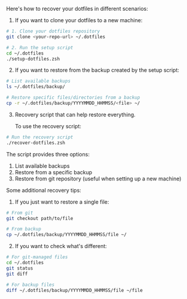 Here's how to recover your dotfiles in different scenarios:

1. If you want to clone your dotfiles to a new machine:

```zsh
# 1. Clone your dotfiles repository
git clone <your-repo-url> ~/.dotfiles

# 2. Run the setup script
cd ~/.dotfiles
./setup-dotfiles.zsh
```

2. If you want to restore from the backup created by the setup script:

```zsh
# List available backups
ls ~/.dotfiles/backup/

# Restore specific files/directories from a backup
cp -r ~/.dotfiles/backup/YYYYMMDD_HHMMSS/<file> ~/
```

3. Recovery script that can help restore everything.
   
    To use the recovery script:

```zsh
# Run the recovery script
./recover-dotfiles.zsh
```

The script provides three options:

1. List available backups
2. Restore from a specific backup
3. Restore from git repository (useful when setting up a new machine)

Some additional recovery tips:

1. If you just want to restore a single file:
```zsh
# From git
git checkout path/to/file

# From backup
cp ~/.dotfiles/backup/YYYYMMDD_HHMMSS/file ~/
```

2. If you want to check what's different:
```zsh
# For git-managed files
cd ~/.dotfiles
git status
git diff

# For backup files
diff ~/.dotfiles/backup/YYYYMMDD_HHMMSS/file ~/file
```
